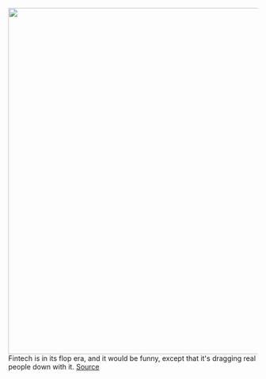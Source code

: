 <img src='https://cdn.vox-cdn.com/thumbor/9mTx8sYzS0NBg9c4RUU0fgSJ0WM=/0x0:2040x1360/1200x800/filters:focal(857x517:1183x843)/cdn.vox-cdn.com/uploads/chorus_image/image/70858349/mdoying_180419_1777_0454_6.0.jpg' width='700px' /><br/>
Fintech is in its flop era, and it would be funny, except that it's dragging real people down with it.
<a href='https://www.theverge.com/2022/5/11/23067404/meme-stocks-gamestop-crypto-sell'> Source <a/>